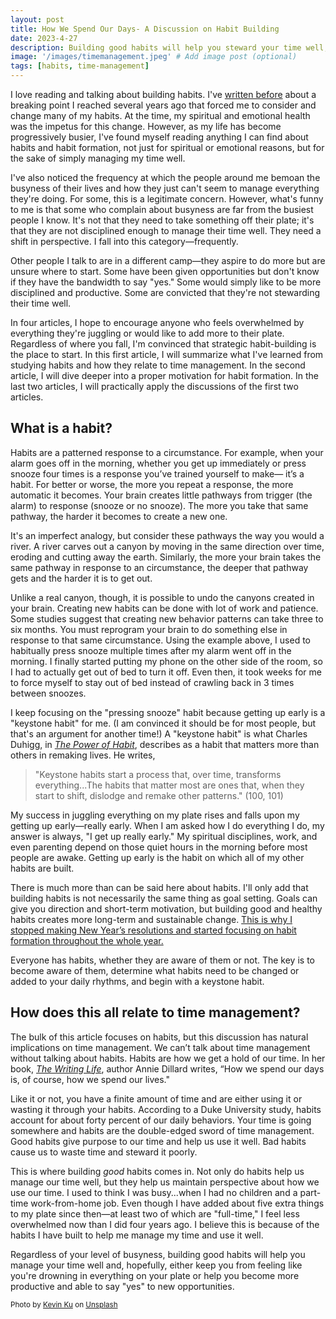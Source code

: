 ```yaml
---
layout: post
title: How We Spend Our Days- A Discussion on Habit Building
date: 2023-4-27
description: Building good habits will help you steward your time well, maintain perspective on your level of busyness, and allow you to say "yes" to opportunities that come your way.  
image: '/images/timemanagement.jpeg' # Add image post (optional)
tags: [habits, time-management]
---
```


I love reading and talking about building habits. I've [written before](https://www.meredithcook.net/climbing-the-slide) about a breaking point I reached several years ago that forced me to consider and change many of my habits. At the time, my spiritual and emotional health was the impetus for this change. However, as my life has become progressively busier, I've found myself reading anything I can find about habits and habit formation, not just for spiritual or emotional reasons, but for the sake of simply managing my time well.

I've also noticed the frequency at which the people around me bemoan the busyness of their lives and how they just can't seem to manage everything they're doing. For some, this is a legitimate concern. However, what's funny to me is that some who complain about busyness are far from the busiest people I know. It's not that they need to take something off their plate; it's that they are not disciplined enough to manage their time well. They need a shift in perspective. I fall into this category—frequently. 

Other people I talk to are in a different camp—they aspire to do more but are unsure where to start. Some have been given opportunities but don't know if they have the bandwidth to say "yes." Some would simply like to be more disciplined and productive. Some are convicted that they're not stewarding their time well. 

In four articles, I hope to encourage anyone who feels overwhelmed by everything they're juggling or would like to add more to their plate. Regardless of where you fall, I'm convinced that strategic habit-building is the place to start. In this first article, I will summarize what I've learned from studying habits and how they relate to time management. In the second article, I will dive deeper into a proper motivation for habit formation. In the last two articles, I will practically apply the discussions of the first two articles.

## What is a habit?

Habits are a patterned response to a circumstance. For example, when your alarm goes off in the morning, whether you get up immediately or press snooze four times is a response you’ve trained yourself to make— it’s a habit. For better or worse, the more you repeat a response, the more automatic it becomes. Your brain creates little pathways from trigger (the alarm) to response (snooze or no snooze). The more you take that same pathway, the harder it becomes to create a new one. 

It's an imperfect analogy, but consider these pathways the way you would a river. A river carves out a canyon by moving in the same direction over time, eroding and cutting away the earth. Similarly, the more your brain takes the same pathway in response to an circumstance, the deeper that pathway gets and the harder it is to get out. 

Unlike a real canyon, though, it is possible to undo the canyons created in your brain. Creating new habits can be done with lot of work and patience. Some studies suggest that creating new behavior patterns can take three to six months. You must reprogram your brain to do something else in response to that same circumstance. Using the example above, I used to habitually press snooze multiple times after my alarm went off in the morning. I finally started putting my phone on the other side of the room, so I had to actually get out of bed to turn it off. Even then, it took weeks for me to force myself to stay out of bed instead of crawling back in 3 times between snoozes.

I keep focusing on the "pressing snooze" habit because getting up early is a "keystone habit" for me. (I am convinced it should be for most people, but that's an argument for another time!) A "keystone habit" is what Charles Duhigg, in <a href= "https://amzn.to/3Vdo2Jh" target= "blank">*The Power of Habit*</a>, describes as a habit that matters more than others in remaking lives. He writes, 

>"Keystone habits start a process that, over time, transforms everything...The habits that matter most are ones that, when they start to shift, dislodge and remake other patterns." (100, 101)

My success in juggling everything on my plate rises and falls upon my getting up early—really early. When I am asked how I do everything I do, my answer is always, "I get up really early." My spiritual disciplines, work, and even parenting depend on those quiet hours in the morning before most people are awake. Getting up early is the habit on which all of my other habits are built. 

There is much more than can be said here about habits. I'll only add that building habits is not necessarily the same thing as goal setting. Goals can give you direction and short-term motivation, but building good and healthy habits creates more long-term and sustainable change. [This is why I stopped making New Year’s resolutions and started focusing on habit formation throughout the whole year.](https://www.meredithcook.net/building-habits) 

Everyone has habits, whether they are aware of them or not. The key is to become aware of them, determine what habits need to be changed or added to your daily rhythms, and begin with a keystone habit.

## How does this all relate to time management?

The bulk of this article focuses on habits, but this discussion has natural implications on time management. We can’t talk about time management without talking about habits. Habits are how we get a hold of our time. In her book, <a href= "https://amzn.to/3Vc4QeF" target= "blank">*The Writing Life*</a>, author Annie Dillard writes, “How we spend our days is, of course, how we spend our lives."

Like it or not, you have a finite amount of time and are either using it or wasting it through your habits. According to a Duke University study, habits account for about forty percent of our daily behaviors. Your time is going somewhere and habits are the double-edged sword of time management. Good habits give purpose to our time and help us use it well. Bad habits cause us to waste time and steward it poorly.

This is where building *good* habits comes in. Not only do habits help us manage our time well, but they help us maintain perspective about how we use our time. I used to think I was busy...when I had no children and a part-time work-from-home job. Even though I have added about five extra things to my plate since then—at least two of which are "full-time," I feel less overwhelmed now than I did four years ago. I believe this is because of the habits I have built to help me manage my time and use it well.

Regardless of your level of busyness, building good habits will help you manage your time well and, hopefully, either keep you from feeling like you're drowning in everything on your plate or help you become more productive and able to say "yes" to new opportunities.  

<sub>Photo by <a href="https://unsplash.com/@ikukevk?utm_source=unsplash&utm_medium=referral&utm_content=creditCopyText">Kevin Ku</a> on <a href="https://unsplash.com/photos/aiyBwbrWWlo?utm_source=unsplash&utm_medium=referral&utm_content=creditCopyText">Unsplash</a></sub>
